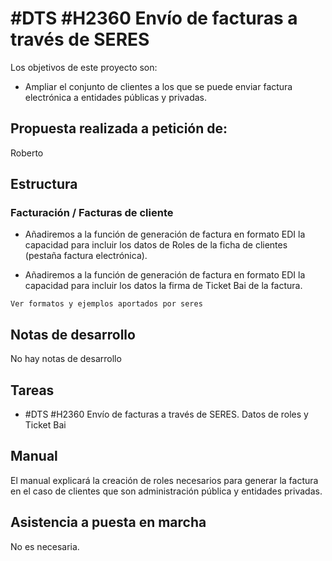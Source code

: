 # #DTS #H2360 Envío de facturas a través de SERES

Los objetivos de este proyecto son:
+ Ampliar el conjunto de clientes a los que se puede enviar factura electrónica a entidades públicas y privadas.

## Propuesta realizada a petición de:
Roberto

## Estructura

### Facturación / Facturas de cliente
+ Añadiremos a la función de generación de factura en formato EDI la capacidad para incluir los datos de Roles de la ficha de clientes (pestaña factura electrónica).

+ Añadiremos a la función de generación de factura en formato EDI la capacidad para incluir los datos la firma de Ticket Bai de la factura.

`Ver formatos y ejemplos aportados por seres`

## Notas de desarrollo
No hay notas de desarrollo

## Tareas
* #DTS #H2360 Envío de facturas a través de SERES. Datos de roles y Ticket Bai

## Manual
El manual explicará la creación de roles necesarios para generar la factura en el caso de clientes que son administración pública y entidades privadas.

## Asistencia a puesta en marcha
No es necesaria.

